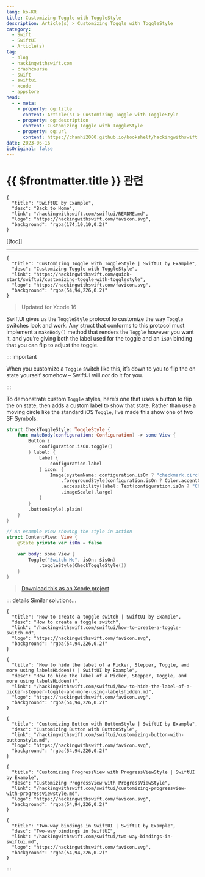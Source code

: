 ```yaml
---
lang: ko-KR
title: Customizing Toggle with ToggleStyle
description: Article(s) > Customizing Toggle with ToggleStyle
category:
  - Swift
  - SwiftUI
  - Article(s)
tag: 
  - blog
  - hackingwithswift.com
  - crashcourse
  - swift
  - swiftui
  - xcode
  - appstore
head:
  - - meta:
    - property: og:title
      content: Article(s) > Customizing Toggle with ToggleStyle
    - property: og:description
      content: Customizing Toggle with ToggleStyle
    - property: og:url
      content: https://chanhi2000.github.io/bookshelf/hackingwithswift.com/swiftui/customizing-toggle-with-togglestyle.html
date: 2023-06-16
isOriginal: false
---
```


# {{ $frontmatter.title }} 관련

```component VPCard
{
  "title": "SwiftUI by Example",
  "desc": "Back to Home",
  "link": "/hackingwithswift.com/swiftui/README.md",
  "logo": "https://hackingwithswift.com/favicon.svg",
  "background": "rgba(174,10,10,0.2)"
}
```

[[toc]]

---

```component VPCard
{
  "title": "Customizing Toggle with ToggleStyle | SwiftUI by Example",
  "desc": "Customizing Toggle with ToggleStyle",
  "link": "https://hackingwithswift.com/quick-start/swiftui/customizing-toggle-with-togglestyle",
  "logo": "https://hackingwithswift.com/favicon.svg",
  "background": "rgba(54,94,226,0.2)"
}
```

> Updated for Xcode 16

SwiftUI gives us the `ToggleStyle` protocol to customize the way `Toggle` switches look and work. Any struct that conforms to this protocol must implement a `makeBody()` method that renders the `Toggle` however you want it, and you’re giving both the label used for the toggle and an `isOn` binding that you can flip to adjust the toggle.

::: important

When you customize a `Toggle` switch like this, it’s down to you to flip the on state yourself somehow – SwiftUI will *not* do it for you.

:::

To demonstrate custom `Toggle` styles, here’s one that uses a button to flip the on state, then adds a custom label to show that state. Rather than use a moving circle like the standard iOS `Toggle`, I’ve made this show one of two SF Symbols:

```swift
struct CheckToggleStyle: ToggleStyle {
    func makeBody(configuration: Configuration) -> some View {
        Button {
            configuration.isOn.toggle()
        } label: {
            Label {
                configuration.label
            } icon: {
                Image(systemName: configuration.isOn ? "checkmark.circle.fill" : "circle")
                    .foregroundStyle(configuration.isOn ? Color.accentColor : .secondary)
                    .accessibility(label: Text(configuration.isOn ? "Checked" : "Unchecked"))
                    .imageScale(.large)
            }
        }
        .buttonStyle(.plain)
    }
}

// An example view showing the style in action
struct ContentView: View {
    @State private var isOn = false

    var body: some View {
        Toggle("Switch Me", isOn: $isOn)
            .toggleStyle(CheckToggleStyle())
    }
}
```

> [<FontIcon icon="fas fa-file-zipper"/>Download this as an Xcode project](https://hackingwithswift.com/files/projects/swiftui/customizing-toggle-with-togglestyle-1.zip)

<VidStack src="https://hackingwithswift.com/img/books/quick-start/swiftui/customizing-toggle-with-togglestyle-1~dark.mp4" />

::: details Similar solutions…

```component VPCard
{
  "title": "How to create a toggle switch | SwiftUI by Example",
  "desc": "How to create a toggle switch",
  "link": "/hackingwithswift.com/swiftui/how-to-create-a-toggle-switch.md",
  "logo": "https://hackingwithswift.com/favicon.svg",
  "background": "rgba(54,94,226,0.2)"
}
```

```component VPCard
{
  "title": "How to hide the label of a Picker, Stepper, Toggle, and more using labelsHidden() | SwiftUI by Example",
  "desc": "How to hide the label of a Picker, Stepper, Toggle, and more using labelsHidden()",
  "link": "/hackingwithswift.com/swiftui/how-to-hide-the-label-of-a-picker-stepper-toggle-and-more-using-labelshidden.md",
  "logo": "https://hackingwithswift.com/favicon.svg",
  "background": "rgba(54,94,226,0.2)"
}
```

```component VPCard
{
  "title": "Customizing Button with ButtonStyle | SwiftUI by Example",
  "desc": "Customizing Button with ButtonStyle",
  "link": "/hackingwithswift.com/swiftui/customizing-button-with-buttonstyle.md",
  "logo": "https://hackingwithswift.com/favicon.svg",
  "background": "rgba(54,94,226,0.2)"
}
```

```component VPCard
{
  "title": "Customizing ProgressView with ProgressViewStyle | SwiftUI by Example",
  "desc": "Customizing ProgressView with ProgressViewStyle",
  "link": "/hackingwithswift.com/swiftui/customizing-progressview-with-progressviewstyle.md",
  "logo": "https://hackingwithswift.com/favicon.svg",
  "background": "rgba(54,94,226,0.2)"
}
```

```component VPCard
{
  "title": "Two-way bindings in SwiftUI | SwiftUI by Example",
  "desc": "Two-way bindings in SwiftUI",
  "link": "/hackingwithswift.com/swiftui/two-way-bindings-in-swiftui.md",
  "logo": "https://hackingwithswift.com/favicon.svg",
  "background": "rgba(54,94,226,0.2)"
}
```

:::

